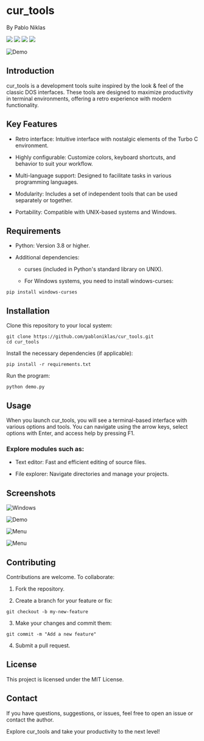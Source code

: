 # cur_tools
By Pablo Niklas 

<img src=https://img.shields.io/github/license/pabloniklas/CurTools> <img src=https://img.shields.io/github/v/release/pabloniklas/CurTools> <img src=https://img.shields.io/github/languages/top/pabloniklas/CurTools> <img src=https://img.shields.io/github/downloads/pabloniklas/cur_tools/total>


![Demo](https://raw.githubusercontent.com/pabloniklas/pyCursesMenu/main/screenshots/demo.gif "demo")

## Introduction

cur_tools is a development tools suite inspired by the look & feel of the classic DOS interfaces. These tools are designed to maximize productivity in terminal environments, offering a retro experience with modern functionality.

## Key Features

* Retro interface: Intuitive interface with nostalgic elements of the Turbo C environment.

* Highly configurable: Customize colors, keyboard shortcuts, and behavior to suit your workflow.

* Multi-language support: Designed to facilitate tasks in various programming languages.

* Modularity: Includes a set of independent tools that can be used separately or together.

* Portability: Compatible with UNIX-based systems and Windows.

## Requirements

* Python: Version 3.8 or higher.

* Additional dependencies:

  * curses (included in Python's standard library on UNIX).

  * For Windows systems, you need to install windows-curses:

```
pip install windows-curses
```

## Installation

Clone this repository to your local system:
```
git clone https://github.com/pabloniklas/cur_tools.git
cd cur_tools
```

Install the necessary dependencies (if applicable):
```
pip install -r requirements.txt
```

Run the program:

```
python demo.py
```

## Usage

When you launch cur_tools, you will see a terminal-based interface with various options and tools. You can navigate using the arrow keys, select options with Enter, and access help by pressing F1.

### Explore modules such as:

* Text editor: Fast and efficient editing of source files.

* File explorer: Navigate directories and manage your projects.



## Screenshots

![Windows](https://raw.githubusercontent.com/pabloniklas/pyCursesMenu/main/screenshots/windows.png "window")


![Demo](https://raw.githubusercontent.com/pabloniklas/pyCursesMenu/main/screenshots/text_browser.gif "demo")


![Menu](https://raw.githubusercontent.com/pabloniklas/pyCursesMenu/main/screenshots/static_menu01.png "Menu bar")

![Menu](https://raw.githubusercontent.com/pabloniklas/pyCursesMenu/main/screenshots/static_menu02.png "Submenu")

## Contributing

Contributions are welcome. To collaborate:

1. Fork the repository.

2. Create a branch for your feature or fix:
```
git checkout -b my-new-feature
```
3. Make your changes and commit them:

```
git commit -m "Add a new feature"
```

4. Submit a pull request.


## License

This project is licensed under the MIT License.

## Contact

If you have questions, suggestions, or issues, feel free to open an issue or contact the author.

Explore cur_tools and take your productivity to the next level!


